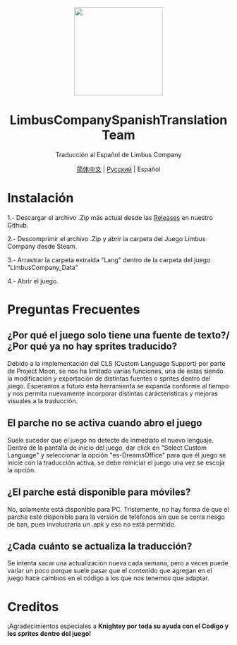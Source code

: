 <div align="center">
<a href="https://github.com/Dreams-Office/LimbusCompanySpanishTranslationTeam">
   <img src="https://avatars.githubusercontent.com/u/167843717" width="200" height="200" />
</a>

# LimbusCompanySpanishTranslationTeam
Traducción al Español de Limbus Company

[简体中文](https://github.com/LocalizeLimbusCompany/LocalizeLimbusCompany) | [Русский](https://github.com/Crescent-Corporation/LimbusCompanyBusRUS) | Español
</div>

# Instalación
1.- Descargar el archivo .Zip más actual desde las [Releases](https://github.com/Dreams-Office/LimbusCompanySpanishTranslationTeam/releases) en nuestro Github.

2.- Descomprimir el archivo .Zip y abrir la carpeta del Juego Limbus Company desde Steam.

3.- Arrastrar la carpeta extraída "Lang" dentro de la carpeta del juego "LimbusCompany_Data"

4.- Abrir el juego.

# Preguntas Frecuentes

## ¿Por qué el juego solo tiene una fuente de texto?/¿Por qué ya no hay sprites traducido?
Debido a la implementación del CLS (Custom Language Support) por parte de Project Moon, se nos ha limitado varias funciones, una de estas siendo la modificación y exportación de distintas fuentes o sprites dentro del juego.
Esperamos a futuro esta herramienta se expanda conforme al tiempo y nos permita nuevamente incorporar distintas carácteristicas y mejoras visuales a la traducción.

## El parche no se activa cuando abro el juego
Suele suceder que el juego no detecte de inmediato el nuevo lenguaje. Dentro de la pantalla de inicio del juego, dar click en "Select Custom Language" y seleccionar la opción "es-DreamsOffice" para que él juego se inicie con la traducción activa, se debe reiniciar el juego una vez se escoja la opción.

## ¿El parche está disponible para móviles?
No, solamente está disponible para PC. Tristemente, no hay forma de que el parche esté disponible para la versión de teléfonos sin que se corra riesgo de ban, pues involucraría un .apk y eso no está permitido.

## ¿Cada cuánto se actualiza la traducción?
Se intenta sacar una actualización nueva cada semana, pero a veces puede variar un poco porque suele pasar que el contenido que agregan en el juego hace cambios en el código a los que nos tenemos que adaptar.

# Creditos
¡Agradecimientos especiales a <b>Knightey<b> por toda su ayuda con el Codigo y los sprites dentro del juego!

